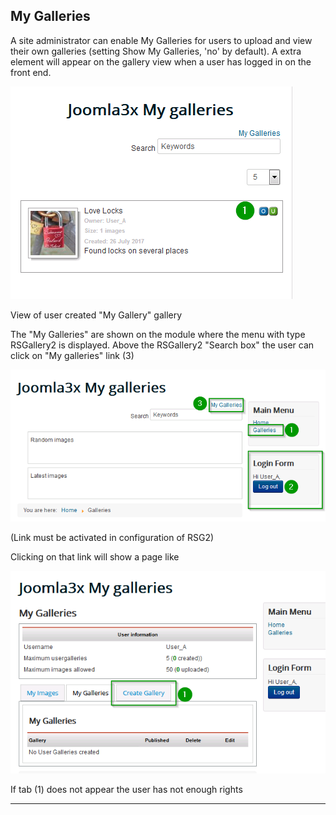 ## My Galleries
A site administrator can enable My Galleries for users to upload and view their own galleries (setting Show My  Galleries, 'no' by default). A extra element will appear on the gallery view when a user has logged in on the front end.

![My Gallery: Standard "My gallery" view ](https://github.com/RSGallery2/RSGallery2_Project/blob/master/Documentation/J!3x/ImagesUsedInDoc/MyGallery.External.view.png?raw=true)

View of user created "My Gallery" gallery

The "My Galleries" are shown on the module where the menu with type RSGallery2 is displayed.
Above the RSGallery2 "Search box" the user can click on "My galleries" link (3)

![Link to "My Galleries" ](https://github.com/RSGallery2/RSGallery2_Project/blob/master/Documentation/J!3x/ImagesUsedInDoc/MyGallery.FirstLink.png?raw=true)

(Link must be activated in configuration of RSG2)

Clicking on that link will show a page like

![First My Galleries user view ](https://github.com/RSGallery2/RSGallery2_Project/blob/master/Documentation/J!3x/ImagesUsedInDoc/MyGallery.FirstUserView.png?raw=true)

If tab (1) does not appear the user has not enough rights

---
